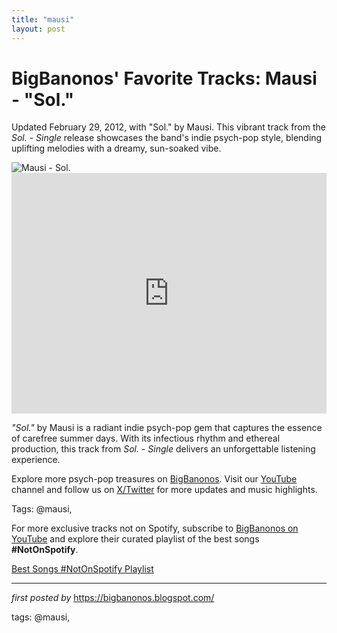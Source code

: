 ```yaml
---
title: "mausi"
layout: post
---
```

<!-- Post Title -->
<h1 >BigBanonos' Favorite Tracks: Mausi - "Sol."</h1> <!-- Introductory Text -->
<p >Updated February 29, 2012, with "Sol." by Mausi. This vibrant track from the <em>Sol. - Single</em> release showcases the band's indie psych-pop style, blending uplifting melodies with a dreamy, sun-soaked vibe.</p> <!-- Featured Image -->
<div > <img src="https://f4.bcbits.com/img/a0372580145_10.jpg" alt="Mausi - Sol." />
</div> <!-- YouTube Video Embed -->
<div > <iframe width="100%" height="385" src="https://www.youtube.com/embed/3rkQEmnzFbg" title="Mausi - sol. (Official Video)" frameborder="0" allow="accelerometer; autoplay; clipboard-write; encrypted-media; gyroscope; picture-in-picture; web-share" referrerpolicy="strict-origin-when-cross-origin" allowfullscreen></iframe>
</div> <!-- Song Information -->
<div > <p><em>"Sol."</em> by Mausi is a radiant indie psych-pop gem that captures the essence of carefree summer days. With its infectious rhythm and ethereal production, this track from <em>Sol. - Single</em> delivers an unforgettable listening experience.</p>
</div> <!-- Footer Links -->
<div > <p>Explore more psych-pop treasures on <a href="https://bigbanonos.blogspot.com/" target="_blank">BigBanonos</a>. Visit our <a href="https://www.youtube.com/@BigBanonos" target="_blank">YouTube</a> channel and follow us on <a href="https://x.com/bigbanonos" target="_blank">X/Twitter</a> for more updates and music highlights.</p>
</div> <!-- Tags -->
<p >Tags: @mausi,</p>


<!--Subscribe and Playlist Links-->
<div>
    <p>For more exclusive tracks not on Spotify, subscribe to <a href="https://www.youtube.com/@BigBanonos" target="_blank">BigBanonos on YouTube</a> and explore their curated playlist of the best songs <strong>#NotOnSpotify</strong>.</p>
    <p><a href="https://www.youtube.com/playlist?list=PLtuNtuTatqI0kFahUCbtbfenC_ET5O_tr" target="_blank">Best Songs #NotOnSpotify Playlist<br /></a></p></div>

<hr />

<p><em>first posted by</em> <a href="https://bigbanonos.blogspot.com/" rel="noopener" target="_new">https://bigbanonos.blogspot.com/</a></p>

<p>tags: @mausi,</p>
